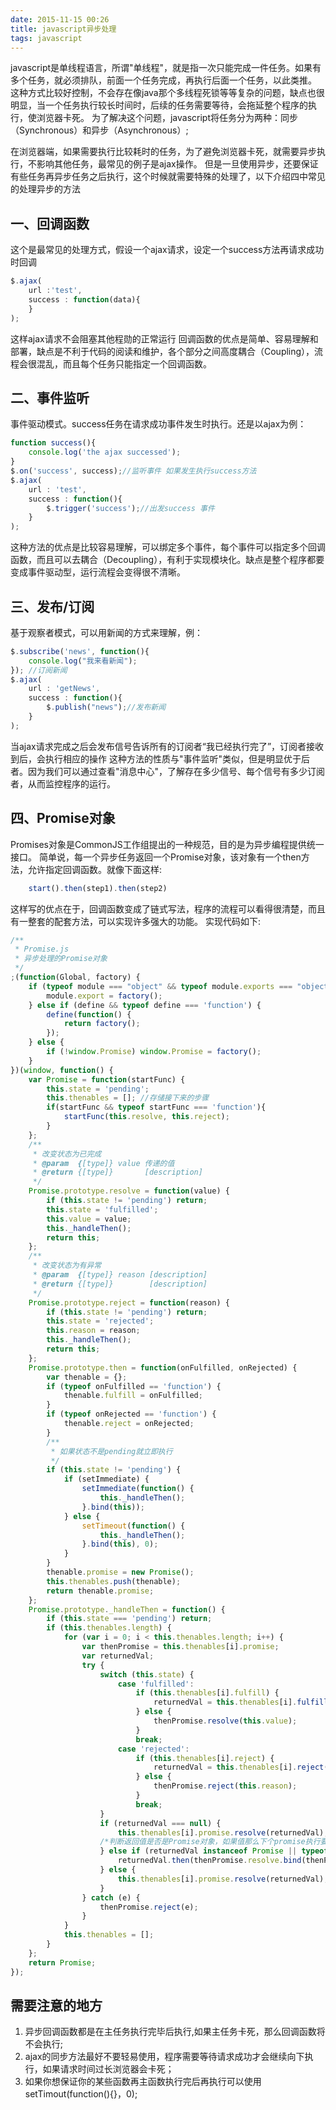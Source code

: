 ```yaml
---
date: 2015-11-15 00:26
title: javascript异步处理
tags: javascript
---
```


javascript是单线程语言，所谓"单线程"，就是指一次只能完成一件任务。如果有多个任务，就必须排队，前面一个任务完成，再执行后面一个任务，以此类推。
这种方式比较好控制，不会存在像java那个多线程死锁等等复杂的问题，缺点也很明显，当一个任务执行较长时间时，后续的任务需要等待，会拖延整个程序的执行，使浏览器卡死。
为了解决这个问题，javascript将任务分为两种：同步（Synchronous）和异步（Asynchronous）;
<!--more-->
在浏览器端，如果需要执行比较耗时的任务，为了避免浏览器卡死，就需要异步执行，不影响其他任务，最常见的例子是ajax操作。
但是一旦使用异步，还要保证有些任务再异步任务之后执行，这个时候就需要特殊的处理了，以下介绍四中常见的处理异步的方法
## 一、回调函数
这个是最常见的处理方式，假设一个ajax请求，设定一个success方法再请求成功时回调
```javascript
$.ajax(
    url :'test',
    success : function(data){
    }
);
```
这样ajax请求不会阻塞其他程勋的正常运行
回调函数的优点是简单、容易理解和部署，缺点是不利于代码的阅读和维护，各个部分之间高度耦合（Coupling），流程会很混乱，而且每个任务只能指定一个回调函数。
## 二、事件监听
事件驱动模式。success任务在请求成功事件发生时执行。还是以ajax为例：
```javascript
function success(){
    console.log('the ajax successed');
}
$.on('success', success);//监听事件 如果发生执行success方法
$.ajax(
    url : 'test',
    success : function(){
        $.trigger('success');//出发success 事件
    }
);
```
这种方法的优点是比较容易理解，可以绑定多个事件，每个事件可以指定多个回调函数，而且可以去耦合（Decoupling），有利于实现模块化。缺点是整个程序都要变成事件驱动型，运行流程会变得很不清晰。
## 三、发布/订阅
基于观察者模式，可以用新闻的方式来理解，例：
```javascript
$.subscribe('news', function(){
    console.log("我来看新闻");
}); //订阅新闻
$.ajax(
    url : 'getNews',
    success : function(){
        $.publish("news");//发布新闻
    }
);
```
当ajax请求完成之后会发布信号告诉所有的订阅者“我已经执行完了”，订阅者接收到后，会执行相应的操作
这种方法的性质与"事件监听"类似，但是明显优于后者。因为我们可以通过查看"消息中心"，了解存在多少信号、每个信号有多少订阅者，从而监控程序的运行。
## 四、Promise对象
Promises对象是CommonJS工作组提出的一种规范，目的是为异步编程提供统一接口。
简单说，每一个异步任务返回一个Promise对象，该对象有一个then方法，允许指定回调函数。就像下面这样:
```javascript
    start().then(step1).then(step2)
```
这样写的优点在于，回调函数变成了链式写法，程序的流程可以看得很清楚，而且有一整套的配套方法，可以实现许多强大的功能。
实现代码如下:
```javascript
/**
 * Promise.js
 * 异步处理的Promise对象
 */
;(function(Global, factory) {
    if (typeof module === "object" && typeof module.exports === "object") {
        module.export = factory();
    } else if (define && typeof define === 'function') {
        define(function() {
            return factory();
        });
    } else {
        if (!window.Promise) window.Promise = factory();
    }
})(window, function() {
    var Promise = function(startFunc) {
        this.state = 'pending';
        this.thenables = []; //存储接下来的步骤
        if(startFunc && typeof startFunc === 'function'){
            startFunc(this.resolve, this.reject);
        }
    };
    /**
     * 改变状态为已完成
     * @param  {[type]} value 传递的值
     * @return {[type]}       [description]
     */
    Promise.prototype.resolve = function(value) {
        if (this.state != 'pending') return;
        this.state = 'fulfilled';
        this.value = value;
        this._handleThen();
        return this;
    };
    /**
     * 改变状态为有异常
     * @param  {[type]} reason [description]
     * @return {[type]}        [description]
     */
    Promise.prototype.reject = function(reason) {
        if (this.state != 'pending') return;
        this.state = 'rejected';
        this.reason = reason;
        this._handleThen();
        return this;
    };
    Promise.prototype.then = function(onFulfilled, onRejected) {
        var thenable = {};
        if (typeof onFulfilled == 'function') {
            thenable.fulfill = onFulfilled;
        }
        if (typeof onRejected == 'function') {
            thenable.reject = onRejected;
        }
        /**
         * 如果状态不是pending就立即执行
         */
        if (this.state != 'pending') {
            if (setImmediate) {
                setImmediate(function() {
                    this._handleThen();
                }.bind(this));
            } else {
                setTimeout(function() {
                    this._handleThen();
                }.bind(this), 0);
            }
        }
        thenable.promise = new Promise();
        this.thenables.push(thenable);
        return thenable.promise;
    };
    Promise.prototype._handleThen = function() {
        if (this.state === 'pending') return;
        if (this.thenables.length) {
            for (var i = 0; i < this.thenables.length; i++) {
                var thenPromise = this.thenables[i].promise;
                var returnedVal;
                try {
                    switch (this.state) {
                        case 'fulfilled':
                            if (this.thenables[i].fulfill) {
                                returnedVal = this.thenables[i].fulfill(this.value);
                            } else {
                                thenPromise.resolve(this.value);
                            }
                            break;
                        case 'rejected':
                            if (this.thenables[i].reject) {
                                returnedVal = this.thenables[i].reject(this.reason);
                            } else {
                                thenPromise.reject(this.reason);
                            }
                            break;
                    }
                    if (returnedVal === null) {
                        this.thenables[i].promise.resolve(returnedVal);
                    /*判断返回值是否是Promise对象，如果值那么下个promise执行要绑定在返回值的then方法上*/
                    } else if (returnedVal instanceof Promise || typeof returnedVal.then === 'function') {
                        returnedVal.then(thenPromise.resolve.bind(thenPromise), thenPromise.reject.bind(thenPromise));
                    } else {
                        this.thenables[i].promise.resolve(returnedVal);
                    }
                } catch (e) {
                    thenPromise.reject(e);
                }
            }
            this.thenables = [];
        }
    };
    return Promise;
});
```
## 需要注意的地方
1. 异步回调函数都是在主任务执行完毕后执行,如果主任务卡死，那么回调函数将不会执行;
2. ajax的同步方法最好不要轻易使用，程序需要等待请求成功才会继续向下执行，如果请求时间过长浏览器会卡死；
3. 如果你想保证你的某些函数再主函数执行完后再执行可以使用setTimout(function(){}，0);